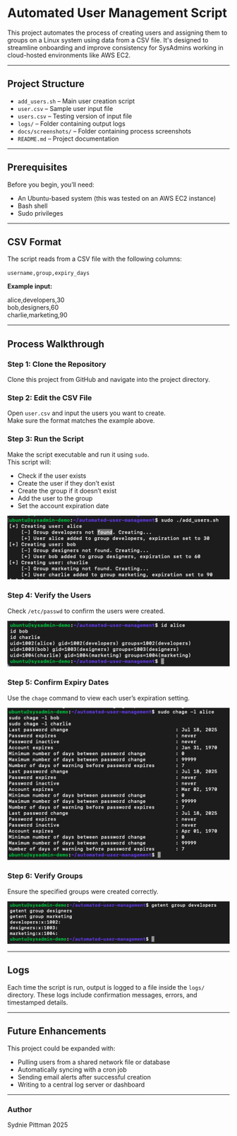 # Automated User Management Script

This project automates the process of creating users and assigning them to groups on a Linux system using data from a CSV file. It's designed to streamline onboarding and improve consistency for SysAdmins working in cloud-hosted environments like AWS EC2.

---

## Project Structure

- `add_users.sh` – Main user creation script  
- `user.csv` – Sample user input file  
- `users.csv` – Testing version of input file  
- `logs/` – Folder containing output logs  
- `docs/screenshots/` – Folder containing process screenshots  
- `README.md` – Project documentation  

---

## Prerequisites

Before you begin, you’ll need:

- An Ubuntu-based system (this was tested on an AWS EC2 instance)  
- Bash shell  
- Sudo privileges  

---

## CSV Format

The script reads from a CSV file with the following columns:

`username,group,expiry_days`

**Example input:**

alice,developers,30  
bob,designers,60  
charlie,marketing,90  


---

## Process Walkthrough

### Step 1: Clone the Repository

Clone this project from GitHub and navigate into the project directory.

### Step 2: Edit the CSV File

Open `user.csv` and input the users you want to create.  
Make sure the format matches the example above.

### Step 3: Run the Script

Make the script executable and run it using `sudo`.  
This script will:

- Check if the user exists  
- Create the user if they don’t exist  
- Create the group if it doesn’t exist  
- Add the user to the group  
- Set the account expiration date  

![Script Running](docs/screenshots/script-run.png)

### Step 4: Verify the Users

Check `/etc/passwd` to confirm the users were created.  

![User Verification](docs/screenshots/user-verification.png)

### Step 5: Confirm Expiry Dates

Use the `chage` command to view each user’s expiration setting.  

![Expiry Verification](docs/screenshots/expiry-verif.png)

### Step 6: Verify Groups

Ensure the specified groups were created correctly.  

![Groups Created](docs/screenshots/groups.png)

---

## Logs

Each time the script is run, output is logged to a file inside the `logs/` directory. These logs include confirmation messages, errors, and timestamped details.

---

## Future Enhancements

This project could be expanded with:

- Pulling users from a shared network file or database  
- Automatically syncing with a cron job  
- Sending email alerts after successful creation  
- Writing to a central log server or dashboard  

---

### Author
Sydnie Pittman
2025
